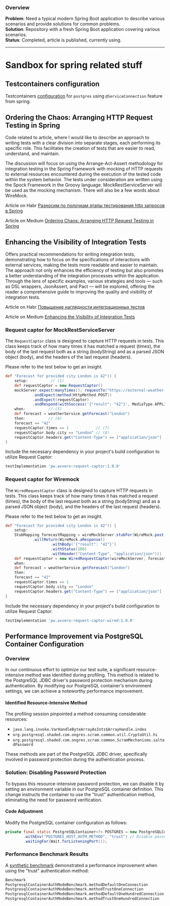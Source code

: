 ### Overview
**Problem**: Need a typical modern Spring Boot application to describe various scenarios and provide solutions for common problems.\
**Solution**: Repository with a fresh Spring Boot application covering various scenarios.\
**Status**: Completed, article is published, currently using.

----

# Sandbox for spring related stuff

## Testcontainers configuration

Testcontainers [configuration](https://github.com/avvero/spring-sandbox/blob/main/src/test/java/pw/avvero/spring/sandbox/ContainersConfiguration.java)
for `postgres` using `@ServiceConnection` feature from spring.

## Ordering the Chaos: Arranging HTTP Request Testing in Spring

Code related to article, where I would like to describe an approach to writing tests with a clear division into separate 
stages, each performing its specific role. This facilitates the creation of tests that are easier to read, understand, 
and maintain.

The discussion will focus on using the Arrange-Act-Assert methodology for integration testing in the Spring Framework 
with mocking of HTTP requests to external resources encountered during the execution of the tested code within the 
system behavior. The tests under consideration are written using the Spock Framework in the Groovy language. 
MockRestServiceServer will be used as the mocking mechanism. There will also be a few words about WireMock.

Article on Habr [Разносим по полочкам этапы тестирования http запросов в Spring](https://habr.com/ru/articles/781812)

Article on Medium [Ordering Chaos: Arranging HTTP Request Testing in Spring](https://medium.com/@avvero.abernathy/ordering-chaos-arranging-http-request-testing-in-spring-c625520d2418)

## Enhancing the Visibility of Integration Tests

Offers practical recommendations for writing integration tests, demonstrating how to focus on the specifications of interactions with external services, making the tests more readable and easier to maintain. The approach not only enhances the efficiency of testing but also promotes a better understanding of the integration processes within the application. Through the lens of specific examples, various strategies and tools — such as DSL wrappers, JsonAssert, and Pact — will be explored, offering the reader a comprehensive guide to improving the quality and visibility of integration tests.

Article on Habr [Повышение наглядности интеграционных тестов](https://habr.com/ru/articles/804673/)

Article on Medium [Enhancing the Visibility of Integration Tests](
https://medium.com/@avvero.abernathy/enhancing-the-visibility-of-http-tests-24ce9493aae3)

### Request captor for MockRestServiceServer

The `RequestCaptor` class is designed to capture HTTP requests in tests. This class keeps track of how many times it 
has matched a request (times), the body of the last request both as a string (bodyString) and as a parsed 
JSON object (body), and the headers of the last request (headers).

Please refer to the test below to get an insight.
```groovy
def "Forecast for provided city London is 42"() {
    setup:          // (1)
    def requestCaptor = new RequestCaptor()
    mockServer.expect(manyTimes(), requestTo("https://external-weather-api.com/forecast")) // (2)
            .andExpect(method(HttpMethod.POST))
            .andExpect(requestCaptor)                                                      // (3)
            .andRespond(withSuccess('{"result": "42"}', MediaType.APPLICATION_JSON));      // (4)
    when:          // (5)
    def forecast = weatherService.getForecast("London")
    then:          // (6)
    forecast == "42"
    requestCaptor.times == 1            // (7)
    requestCaptor.body.city == "London" // (8)
    requestCaptor.headers.get("Content-Type") == ["application/json"]
}
```

Include the necessary dependency in your project's build configuration to utilize Request Captor:
```groovy
testImplementation 'pw.avvero:request-captor:1.0.0'
```

### Request captor for Wiremock

The `WiredRequestCaptor` class is designed to capture HTTP requests in tests. This class keeps track of how many times it 
has matched a request (times), the body of the last request both as a string (bodyString) and as a parsed 
JSON object (body), and the headers of the last request (headers).

Please refer to the test below to get an insight.
```groovy
def "Forecast for provided city London is 42"() {
    setup:
    StubMapping forecastMapping = wireMockServer.stubFor(WireMock.post(WireMock.urlEqualTo("/forecast"))
            .willReturn(WireMock.aResponse()
                    .withBody('{"result": "42"}')
                    .withStatus(200)
                    .withHeader("Content-Type", "application/json")))
    def requestCaptor = new WiredRequestCaptor(wireMockServer, forecastMapping)
    when:
    def forecast = weatherService.getForecast("London")
    then:
    forecast == "42"
    requestCaptor.times == 1
    requestCaptor.body.city == "London"
    requestCaptor.headers.get("Content-Type") == ["application/json"]
}
```

Include the necessary dependency in your project's build configuration to utilize Request Captor:
```groovy
testImplementation 'pw.avvero:request-captor-wired:1.0.0'
```

## Performance Improvement via PostgreSQL Container Configuration

### Overview

In our continuous effort to optimize our test suite, a significant resource-intensive method was identified during
profiling. This method is related to the PostgreSQL JDBC driver's password protection mechanism during authentication.
By modifying our PostgreSQL container's environment settings, we can achieve a noteworthy performance improvement.

#### Identified Resource-Intensive Method

The profiling session pinpointed a method consuming considerable resources:

- `java.lang.invoke.VarHandleByteArrayAsInts$ArrayHandle.index`
- `org.postgresql.shaded.com.ongres.scram.common.util.CryptoUtil.hi`
- `org.postgresql.shaded.com.ongres.scram.common.ScramMechanisms.saltedPassword`

These methods are part of the PostgreSQL JDBC driver, specifically involved in password protection during the authentication process.

### Solution: Disabling Password Protection

To bypass this resource-intensive password protection, we can disable it by setting an environment variable in our 
PostgreSQL container definition. This change instructs the container to use the "trust" authentication method, 
eliminating the need for password verification.

#### Code Adjustment

Modify the PostgreSQL container configuration as follows:

```java
private final static PostgreSQLContainer<?> POSTGRES = new PostgreSQLContainer<>(DockerImageName.parse("postgres:14"))
        .withEnv("POSTGRES_HOST_AUTH_METHOD", "trust") // Disable password protection
        .waitingFor(Wait.forListeningPort());
```

### Performance Benchmark Results

A [synthetic benchmark](benchmark/src/jmh/java/pw/avvero/spring/sandbox/PostgresqlContainerAuthModeBenchmark.java) 
demonstrated a performance improvement when using the "trust" authentication method:
```md
Benchmark                                                               Mode  Cnt  Score   Error  Units
PostgresqlContainerAuthModeBenchmark.methodDefaultOneConnection           ss    4  1,056 ± 0,050   s/op
PostgresqlContainerAuthModeBenchmark.methodTrustOneConnection             ss   20  1,141 ± 0,082   s/op
PostgresqlContainerAuthModeBenchmark.methodDefaultOneHundredConnection    ss   14  2,201 ± 0,095   s/op
PostgresqlContainerAuthModeBenchmark.methodTrustOneHundredConnection      ss   20  1,635 ± 0,069   s/op
```
